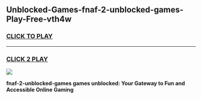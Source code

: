 
## Unblocked-Games-fnaf-2-unblocked-games-Play-Free-vth4w
<h3>
<a href="https://premium76.site?title=fnaf-2-unblocked-games&ref=10A">CLICK TO PLAY</a></h3>
<hr>

<h3>
<a href="https://premium76.site?title=fnaf-2-unblocked-games&ref=10A">CLICK 2 PLAY</a>
  
</h3>

<a href="https://premium76.site?title=fnaf-2-unblocked-games&ref=10A"><img src="https://clearcache.store/games.png"></a>


**fnaf-2-unblocked-games games unblocked: Your Gateway to Fun and Accessible Online Gaming**
